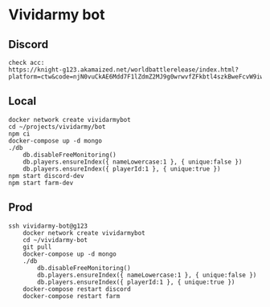 # Vividarmy bot

## Discord

    check acc:
    https://knight-g123.akamaized.net/worldbattlerelease/index.html?platform=ctw&code=njN0vuCkAE6Mdd7F1lZdmZ2MJ9g0wrwvfZFkbtl4szkBweFcvW9iwPlGO70Xk8sA

## Local

    docker network create vividarmybot
    cd ~/projects/vividarmy/bot
    npm ci
    docker-compose up -d mongo
    ./db
        db.disableFreeMonitoring()
        db.players.ensureIndex({ nameLowercase:1 }, { unique:false })
        db.players.ensureIndex({ playerId:1 }, { unique:true })
    npm start discord-dev
    npm start farm-dev

## Prod

    ssh vividarmy-bot@g123
        docker network create vividarmybot
        cd ~/vividarmy-bot
        git pull
        docker-compose up -d mongo
        ./db
            db.disableFreeMonitoring()
            db.players.ensureIndex({ nameLowercase:1 }, { unique:false })
            db.players.ensureIndex({ playerId:1 }, { unique:true })
        docker-compose restart discord
        docker-compose restart farm
